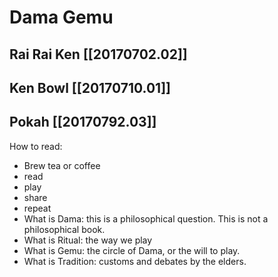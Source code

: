 # Dama Gemu

## Rai Rai Ken [[20170702.02]]

## Ken Bowl [[20170710.01]]

## Pokah [[20170792.03]]



How to read:
* Brew tea or coffee 
* read 
* play
* share
* repeat
* What is Dama: this is a philosophical question. This is not a philosophical book. 
* What is Ritual: the way we play 
* What is Gemu: the circle of Dama, or the will to play. 
* What is Tradition: customs and debates by the elders. 
